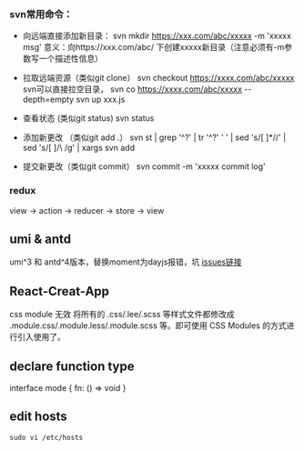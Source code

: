 ### svn常用命令：
+ 向远端直接添加新目录：
svn mkdir https://xxx.com/abc/xxxxx -m 'xxxxx msg'
意义：向https://xxx.com/abc/ 下创建xxxxx新目录（注意必须有-m参数写一个描述性信息）

+ 拉取远端资源（类似git clone）
svn checkout https://xxxx.com/abc/xxxxx
svn可以直接拉空目录， svn co https://xxxx.com/abc/xxxxx --depth=empty
svn up xxx.js

+ 查看状态 (类似git status)
svn status

+ 添加新更改 （类似git add .）
svn st | grep '^\?' | tr '^\?' ' ' | sed 's/[ ]*//' | sed 's/[ ]/\\ /g' | xargs svn add

+ 提交新更改（类似git commit）
svn commit -m 'xxxxx commit log'

### redux
view -> action -> reducer -> store -> view

## umi & antd
umi^3 和 antd^4版本，替换moment为dayjs报错，坑
[issues链接](https://github.com/ant-design/ant-design-pro/issues/6063)

## React-Creat-App
css module 无效
将所有的 .css/.lee/.scss 等样式文件都修改成 .module.css/.module.less/.module.scss 等。即可使用 CSS Modules 的方式进行引入使用了。

## declare function type
interface mode {
  fn: () => void
}

## edit hosts
```
sudo vi /etc/hosts
```